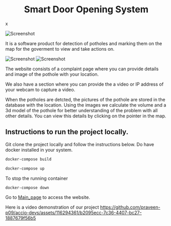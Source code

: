 <h1 align="center" id="title"><h1 align="center" id="title">Smart Door Opening System</h1></h1>x

![Screenshot](relative%20path\images\Main_page.jpg)

It is a software product for detection of potholes and marking them on the map for the goverment to view and take actions on. 

![Screenshot](relative%20path\images\Detection.jpg)
![Screenshot](relative%20path\images\Map.jpg)

The website consists of a complaint page where you can provide details and image of the pothole with your        location.

We also have a section where you can provide the a video or IP address of your webcam to capture a video. 
 
When the potholes are detcted, the pictures of the pothole are stored in the database with the location. Using the images we calculate the volume and a 3d model of the pothole for better understanding of the problem with all other details. You can view this details by clicking on the pointer in the map.

<h2>Instructions to run the project locally.</h2>

Git clone the project locally and follow the instructions below. Do have docker installed in your system.

```bash
docker-compose build
```

```bash
docker-compose up
```

To stop the running container
```bash
docker-compose down
```

Go to [Main_page](http://localhost:5173/) to access the website.

Here is a video demonstration of our project
https://github.com/praveen-p09/accio-devs/assets/116294361/b2095ecc-7c36-4407-bc27-1887679f56b5